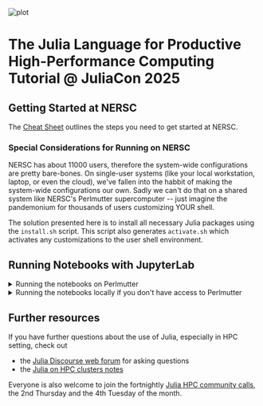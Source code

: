 ![plot](./assets/banner.png)


# The Julia Language for Productive High-Performance Computing Tutorial @ JuliaCon 2025

## Getting Started at NERSC

The [Cheat Sheet](./Cheat%20Sheet.pdf) outlines the steps you need to get
started at NERSC.

### Special Considerations for Running on NERSC

NERSC has about 11000 users, therefore the system-wide configurations are pretty
bare-bones. On single-user systems (like your local workstation, laptop, or even
the cloud), we've fallen into the habbit of making the system-wide
configurations our own. Sadly we can't do that on a shared system like NERSC's
Perlmutter supercomputer -- just imagine the pandemonium for thousands of users
customizing YOUR shell.

The solution presented here is to install all necessary Julia packages using the
`install.sh` script. This script also generates `activate.sh` which activates
any customizations to the user shell environment.

## Running Notebooks with JupyterLab

<details>
<summary>
    Running the notebooks on Perlmutter
</summary>

### On NERSC

Jupyter on HPC is a little different from running it locally or in the cloud.
These instructiosn are based on NERSC's [official documentation for
Jupyter](https://docs.nersc.gov/services/jupyter/) The key difference is that
you need to use the `install.sh` script to put the Jupyer kernel specs in the
location that JupyterHub expects (`~/.local/share/jupyter/kernels`). The
`install.sh` script does the following:

1. Installing a single-threaded and a multi-threaded kernel (the multi-threaded
   kernel is different form the single-threaded case because sets the
   `JULIA_NUM_THREADS` environment variable) into the user environment (where
   Jupyter Hub expects to find kernels).
2. Intializes the user's Julia environment and makes sure IJulia is installed.

These steps basically make use of the existing Julia infrastructure at NERSC to
streamline the steps detailed in "Running Locally" below.

### Step-By-Step Guide for setting up Juputer Kernels at NERSC:


1. Go to https://jupyter.nersc.gov and log in with your credentials -- you should see soemthing like this:
<img width="825" alt="image" src="https://github.com/user-attachments/assets/7abc3be2-1ad2-43f4-b2d1-fe6e7b5e8e5a">
You might not see the bright red “stop” button, and probably fewer rows/columns – that’s OK. Select “Server” in the “Login Node” column and “Perlmutter” row (red box)

2. After a short while, you should see a blue button (with a “+” sign) in the top left hand corner. Push it, and then select “Terminal” (you might need to scroll)
<img width="818" alt="image" src="https://github.com/user-attachments/assets/c642bfec-d525-4d87-a53b-16625e16ed81">

3. If you did everything correctly, you should see a terminal window in the left-hand tab:
<img width="793" alt="image" src="https://github.com/user-attachments/assets/a7d0a60f-e20c-465d-89c8-433fb146b5d7">

4. Clone the tutorial repository:
```sh
git clone https://github.com/JuliaParallel/julia-hpc-tutorial-siam-cse25.git
```

5. Enter the tutorial folder:
```sh
git clone https://github.com/JuliaParallel/julia-hpc-tutorial-siam-cse25.git
cd julia-hpc-tutorial-siam-cse25
```

6. Run the install script:
```sh
./install.sh
```
(this might take some time – that’s OK)

</details>

<details>
<summary>
    Running the notebooks locally if you don't have access to Perlmutter
</summary>

### Locally

Clone this repository (make sure to [install Git](https://git-scm.com/book/en/v2/Getting-Started-Installing-Git)) and then enter inside the new directory by running the following commands in a terminal (we recommend using [PowerShell](https://learn.microsoft.com/en-us/powershell/scripting/overview?view=powershell-7.4) if on Windows):

```sh
git clone https://github.com/JuliaParallel/julia-hpc-tutorial-sc24
cd julia-hpc-tutorial-sc24
```

After [installing Julia](https://julialang.org/downloads/), start it with
```sh
julia --project=.
```

and then inside the Julia [REPL](https://en.wikipedia.org/wiki/Read%E2%80%93eval%E2%80%93print_loop) you can run [JupyterLab](https://jupyterlab.readthedocs.io/en/latest/) with

```julia
# Necessary only the first time, to instantiate the environment
using Pkg
Pkg.instantiate()

# Set the number of threads used by julia inside  Jupyter
ENV["JULIA_NUM_THREADS"] = "auto"

# Run JupyterLab
import IJulia
IJulia.jupyterlab()
```

This should open a tab in your default browser showing the JupyterLab interface.

### Using a Docker container

We also provide a [Docker image](https://github.com/JuliaParallel/julia-hpc-tutorial-sc24/pkgs/container/julia-hpc-tutorial-sc24) (built for `linux/amd64` and `linux/arm64`) for running the notebook, which you can pull with

```sh
docker pull ghcr.io/juliaparallel/julia-hpc-tutorial-sc24:main
```

[JupyterLab](https://jupyterlab.readthedocs.io/en/latest/) can then be run on MacOS or Linux with

```sh
docker run -p 8888:8888 ghcr.io/juliaparallel/julia-hpc-tutorial-sc24:main julia -e 'import Conda; run(`$(joinpath(Conda.SCRIPTDIR, "jupyter")) lab --allow-root --ip 0.0.0.0 --port 8888`)'
```

or if using PowerShell on Windows with

```PowerShell
docker run -p 8888:8888 ghcr.io/juliaparallel/julia-hpc-tutorial-sc24:main julia -e 'import Conda; run(`$(joinpath(Conda.SCRIPTDIR, """""jupyter""""")) lab --allow-root --ip 0.0.0.0 --port 8888`)'
```

This will launch JupyterLabl within the container, and if successful you should see a message similar to

```
    To access the server, open this file in a browser:
        file:///root/.local/share/jupyter/runtime/jpserver-13-open.html
    Or copy and paste one of these URLs:
        http://7a88b848fcf0:8888/lab?token=4775e74fd85e95632e1cfeb32753eb3d009ca0fb76fca3b0
        http://127.0.0.1:8888/lab?token=4775e74fd85e95632e1cfeb32753eb3d009ca0fb76fca3b0
```

where `4775e74fd85e95632e1cfeb32753eb3d009ca0fb76fca3b0` in the URL will be replaced with another random alphanumeric string.
The JupyterLab environment is accessed as a web app, so you should open a browser window and navigate to the `http://127.0.0.1:8888/lab?token=....` URL indicated in the message to open the JupyterLab interface.
If you get `Unable to connect` message or similar when trying to open the URL, you may need to replace the `0.0.0.0` component with `localhost`, so for the example above you would navigate to `http://localhost:8888/lab?token=4775e74fd85e95632e1cfeb32753eb3d009ca0fb76fca3b0`.

### GitHub Codespaces

> [!NOTE]
> GitHub Codespaces is a convenient environment for running notebooks on the web for free, but the resources on the free plan are limited, and parallel scaling efficiency may be be poor in some cases.

You can also take advantage of the ability of [GitHub Codespaces](https://github.com/features/codespaces) to run custom web apps.
Go go the [Codespaces page of this repository](https://github.com/JuliaParallel/julia-hpc-tutorial-sc24/codespaces), click on the green button on the top right "Create codespace on main" and wait a few seconds for the codespace to start.
In the bottom panel, go to the "Terminal" tab (other tabs should be "Problems", "Output", "Debug console", "Ports") and when you see the message (this can take a few seconds to appear after the codespace started, hold on)

```
    To access the server, open this file in a browser:
        file:///root/.local/share/jupyter/runtime/jpserver-13-open.html
    Or copy and paste one of these URLs:
        http://7a88b848fcf0:8888/lab
        http://127.0.0.1:8888/lab
```

go to the "Ports" tab, right click on the port 8888 and click on "Open in browser" (alternatively, click on the globe-shaped button under the "Forwarded Addresses" column).
This will open the JupyterLab landing page in a new tab in your browser.

If you want to make your app accessible to others (please remember to make sure there's no sensitive or private data in it!), navigate to the "Ports" tab, right click on the port 8888 and then "Port visibility" -> "Public".

The `.devcontainer` used here has been adapted from the [Julia workshop for the UCL Festival of Digital Research & Scholarship 2024](https://github.com/UCL-ARC/julia-workshop), in turn based on the [Zero-setup R workshops with GitHub Codespaces](https://github.com/revodavid/devcontainers-rstudio) repository presented at [rstudio::conf 2022](https://rstudioconf2022.sched.com/event/11iag/zero-setup-r-workshops-with-github-codespaces).

</details>

## Further resources

If you have further questions about the use of Julia, especially in HPC setting, check out

* the [Julia Discourse web forum](https://discourse.julialang.org/) for asking questions
* the [Julia on HPC clusters notes](https://juliahpc.github.io/)

Everyone is also welcome to join the fortnightly [Julia HPC community calls](https://julialang.org/community/#events), the 2nd Thursday and the 4th Tuesday of the month.
